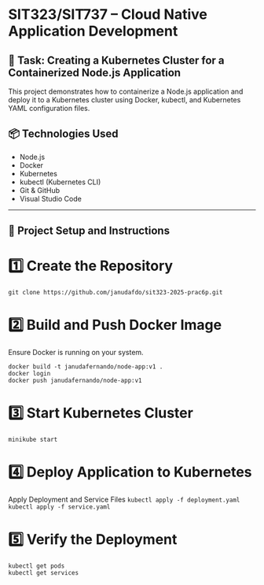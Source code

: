# SIT323/SIT737 – Cloud Native Application Development

## 🧠 Task: Creating a Kubernetes Cluster for a Containerized Node.js Application

This project demonstrates how to containerize a Node.js application and deploy it to a Kubernetes cluster using Docker, kubectl, and Kubernetes YAML configuration files.


## 📦 Technologies Used

- Node.js
- Docker
- Kubernetes
- kubectl (Kubernetes CLI)
- Git & GitHub
- Visual Studio Code

---

## 🚀 Project Setup and Instructions

# 1️⃣ Create the Repository
```git clone https://github.com/janudafdo/sit323-2025-prac6p.git```


# 2️⃣ Build and Push Docker Image
Ensure Docker is running on your system.

```docker build -t janudafernando/node-app:v1 .``` <br>
```docker login```<br>
```docker push janudafernando/node-app:v1```


# 3️⃣ Start Kubernetes Cluster
```minikube start```


# 4️⃣ Deploy Application to Kubernetes
Apply Deployment and Service Files
```kubectl apply -f deployment.yaml```<br>
```kubectl apply -f service.yaml```


# 5️⃣ Verify the Deployment
```kubectl get pods```<br>
```kubectl get services```



